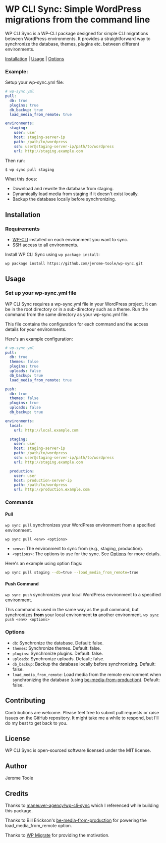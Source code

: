 # WP CLI Sync: Simple WordPress migrations from the command line

WP CLI Sync is a WP-CLI package designed for simple CLI migrations between WordPress environments.
It provides a straightforward way to synchronize the database, themes, plugins etc. between different environments.

[Installation](#installation) | [Usage](#usage) | [Options](#options)

### Example:
Setup your wp-sync.yml file:
```yaml
# wp-sync.yml
pull:
  db: true
  plugins: true
  db_backup: true
  load_media_from_remote: true

environments:
  staging:
    user: user
    host: staging-server-ip
    path: /path/to/wordpress
    ssh: user@staging-server-ip/path/to/wordpress
    url: http://staging.example.com
```

Then run:
```bash
$ wp sync pull staging
```

What this does:
- Download and rewrite the database from staging.
- Dynamically load media from staging if it doesn't exist locally.
- Backup the database locally before synchronizing.

## Installation

### Requirements
- [WP-CLI](https://make.wordpress.org/cli/handbook/guides/installing/) installed on each environment you want to sync.
- SSH access to all environments.

Install WP CLI Sync using `wp package install`:

```bash
wp package install https://github.com/jerome-toole/wp-sync.git
```

## Usage
### Set up your wp-sync.yml file
WP CLI Sync requires a wp-sync.yml file in your WordPress project. It can be in the root directory or in a
sub-directory such as a theme. Run the command from the same directory as your wp-sync.yml file.

This file contains the configuration for each command and the access details for your environments.

Here's an example configuration:
```yaml
# wp-sync.yml
pull:
  db: true
  themes: false
  plugins: true
  uploads: false
  db_backup: true
  load_media_from_remote: true

push:
  db: true
  themes: false
  plugins: true
  uploads: false
  db_backup: true

environments:
  local:
    url: http://local.example.com

  staging:
    user: user
    host: staging-server-ip
    path: /path/to/wordpress
    ssh: user@staging-server-ip/path/to/wordpress
    url: http://staging.example.com

  production:
    user: user
    host: production-server-ip
    path: /path/to/wordpress
    url: http://production.example.com
```

### Commands
#### Pull
`wp sync pull` synchronizes your WordPress environment from a specified environment.

`wp sync pull <env> <options>`

- `<env>`: The environment to sync from (e.g., staging, production).
- `<options>`: The options to use for the sync. See [Options](#options) for more details.

Here's an example using option flags:
```bash
wp sync pull staging --db=true --load_media_from_remote=true
```

#### Push Command
`wp sync push` synchronizes your local WordPress environment to a specified environment.

This command is used in the same way as the pull command, but synchronizes **from** your local environment **to** another environment.
`wp sync push <env> <options>`

### Options
- `db`: Synchronize the database. Default: false.
- `themes`: Synchronize themes. Default: false.
- `plugins`: Synchronize plugins. Default: false.
- `uploads`: Synchronize uploads. Default: false.
- `db_backup`: Backup the database locally before synchronizing. Default: false.
- `load_media_from_remote`: Load media from the remote environment when synchronizing the database (using [be-media-from-production](https://github.com/billerickson/BE-Media-from-Production)). Default: false.

## Contributing
Contributions are welcome. Please feel free to submit pull requests or raise issues on the GitHub repository.
It might take me a while to respond, but I'll do my best to get back to you.

## License
WP CLI Sync is open-sourced software licensed under the MIT license.

## Author
Jerome Toole

## Credits
Thanks to [maneuver-agency/wp-cli-sync](https://github.com/maneuver-agency/wp-cli-sync) which I referenced while building this package.

Thanks to Bill Erickson's [be-media-from-production](https://github.com/billerickson/BE-Media-from-Production) for powering the load_media_from_remote option.

Thanks to [WP Migrate](https://deliciousbrains.com/wp-migrate-db-pro/) for providing the motivation.
